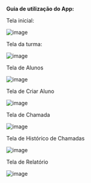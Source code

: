 **Guia de utilização do App:**


Tela inicial:


![image](https://github.com/LuisFalci/App-Chamada-Bluetooth-TCC-II/assets/78694561/47324973-083d-4d7b-87af-345ced09565a)


Tela da turma:


![image](https://github.com/LuisFalci/App-Chamada-Bluetooth-TCC-II/assets/78694561/eb23931c-e517-4802-b3dd-f9a8217bd0a3)


Tela de Alunos


![image](https://github.com/LuisFalci/App-Chamada-Bluetooth-TCC-II/assets/78694561/7db5ca14-7921-4ba4-aacd-a6ce587098cb)


Tela de Criar Aluno


![image](https://github.com/LuisFalci/App-Chamada-Bluetooth-TCC-II/assets/78694561/58fb3137-25e3-4d83-a3ec-1126f9831570)


Tela de Chamada


![image](https://github.com/LuisFalci/App-Chamada-Bluetooth-TCC-II/assets/78694561/967eb441-9b1b-4337-900e-2ddbc9fd9dea)


Tela de Histórico de Chamadas


![image](https://github.com/LuisFalci/App-Chamada-Bluetooth-TCC-II/assets/78694561/b95fd502-ca7d-4046-ae98-fcd44c92ed77)


Tela de Relatório


![image](https://github.com/LuisFalci/App-Chamada-Bluetooth-TCC-II/assets/78694561/edd1369c-fda9-4a5a-a485-b6dea8bdf729)






